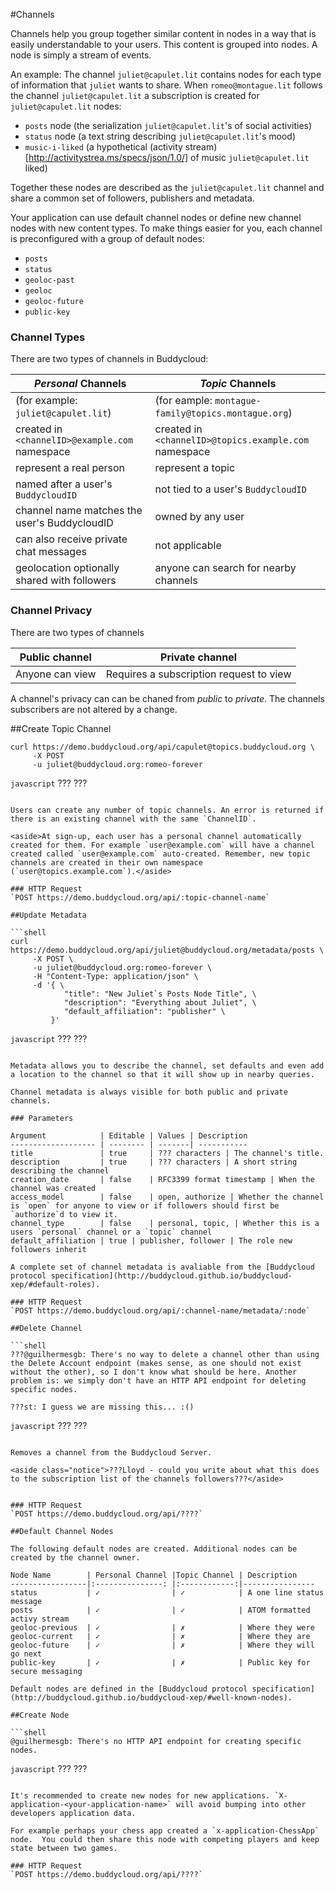 #Channels

Channels help you group together similar content in nodes in a way that is easily understandable to your users. This content is grouped into nodes. A node is simply a stream of events.

An example: The channel `juliet@capulet.lit` contains nodes for each type of information that `juliet` wants to share. When `romeo@montague.lit` follows the channel `juliet@capulet.lit` a subscription is created for `juliet@capulet.lit` nodes:
- `posts` node (the serialization `juliet@capulet.lit`'s of social activities)
- `status` node (a text string describing `juliet@capulet.lit`'s mood)
- `music-i-liked` (a hypothetical (activity stream)[http://activitystrea.ms/specs/json/1.0/] of music `juliet@capulet.lit` liked)

Together these nodes are described as the `juliet@capulet.lit` channel and share a common set of followers, publishers and metadata.

Your application can use default channel nodes or define new channel nodes with new content types. To make things easier for you, each channel is preconfigured with a group of default nodes:
- `posts`
- `status`
- `geoloc-past`
- `geoloc`
- `geoloc-future`
- `public-key`

### Channel Types

There are two types of channels in Buddycloud:

_Personal_ Channels                            | _Topic_ Channels 
-----------------------------------------------|--------------------------------------------------------------
(for example: `juliet@capulet.lit`)            | (for eample: `montague-family@topics.montague.org`)
created in `<channelID>@example.com` namespace | created in `<channelID>@topics.example.com` namespace
represent a real person                        | represent a topic
named after a user's `BuddycloudID`            | not tied to a user's `BuddycloudID`
channel name matches the user's BuddycloudID   | owned by any user
can also receive private chat messages         | not applicable
geolocation optionally shared with followers   | anyone can search for nearby channels

### Channel Privacy

There are two types of channels

Public channel | Private channel
---------------|----------------
Anyone can view | Requires a subscription request to view

A channel's privacy can can be chaned from _public_ to _private_. The channels subscribers are not altered by a change. 


##Create Topic Channel

```shell
curl https://demo.buddycloud.org/api/capulet@topics.buddycloud.org \
     -X POST
     -u juliet@buddycloud.org:romeo-forever
```

```javascript```
???
???
```

Users can create any number of topic channels. An error is returned if there is an existing channel with the same `ChannelID`.

<aside>At sign-up, each user has a personal channel automatically created for them. For example `user@example.com` will have a channel created called `user@example.com` auto-created. Remember, new topic channels are created in their own namespace (`user@topics.example.com`).</aside>

### HTTP Request
`POST https://demo.buddycloud.org/api/:topic-channel-name`

##Update Metadata

```shell
curl https://demo.buddycloud.org/api/juliet@buddycloud.org/metadata/posts \
     -X POST \
     -u juliet@buddycloud.org:romeo-forever \
     -H "Content-Type: application/json" \
     -d '{ \
            "title": "New Juliet`s Posts Node Title", \
            "description": "Everything about Juliet", \
            "default_affiliation": "publisher" \
         }'
```

```javascript```
???
???
```

Metadata allows you to describe the channel, set defaults and even add a location to the channel so that it will show up in nearby queries.

Channel metadata is always visible for both public and private channels.

### Parameters

Argument            | Editable | Values | Description
------------------- | -------- | -------| -----------
title               | true     | ??? characters | The channel's title.
description         | true     | ??? characters | A short string describing the channel 
creation_date       | false    | RFC3399 format timestamp | When the channel was created
access_model        | false    | open, authorize | Whether the channel is `open` for anyone to view or if followers should first be `authorize`d to view it.
channel_type        | false    | personal, topic, | Whether this is a users `personal` channel or a `topic` channel
default_affiliation | true | publisher, follower | The role new followers inherit

A complete set of channel metadata is avaliable from the [Buddycloud protocol specification](http://buddycloud.github.io/buddycloud-xep/#default-roles). 

### HTTP Request
`POST https://demo.buddycloud.org/api/:channel-name/metadata/:node`

##Delete Channel

```shell
???@guilhermesgb: There's no way to delete a channel other than using the Delete Account endpoint (makes sense, as one should not exist without the other), so I don't know what should be here. Another problem is: we simply don't have an HTTP API endpoint for deleting specific nodes.

???st: I guess we are missing this... :()

```

```javascript```
???
???
```

Removes a channel from the Buddycloud Server.

<aside class="notice">???Lloyd - could you write about what this does to the subscription list of the channels followers???</aside>


### HTTP Request
`POST https://demo.buddycloud.org/api/????`

##Default Channel Nodes

The following default nodes are created. Additional nodes can be created by the channel owner.

Node Name        | Personal Channel |Topic Channel | Description 
-----------------|:---------------: |:------------:|----------------
status           | ✓                | ✓            | A one line status message 
posts            | ✓                | ✓            | ATOM formatted activy stream 
geoloc-previous  | ✓                | ✗            | Where they were              
geoloc-current   | ✓                | ✗            | Where they are              
geoloc-future    | ✓                | ✗            | Where they will go next   
public-key       | ✓                | ✗            | Public key for secure messaging

Default nodes are defined in the [Buddycloud protocol specification](http://buddycloud.github.io/buddycloud-xep/#well-known-nodes).

##Create Node

```shell
@guilhermesgb: There's no HTTP API endpoint for creating specific nodes.
```

```javascript```
???
???
```

It's recommended to create new nodes for new applications. `X-application-<your-application-name>` will avoid bumping into other developers application data.

For example perhaps your chess app created a `x-application-ChessApp` node.  You could then share this node with competing players and keep state between two games.

### HTTP Request
`POST https://demo.buddycloud.org/api/????`
